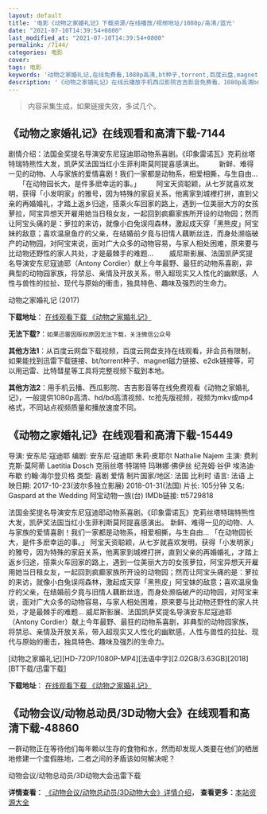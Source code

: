 ```yaml
---
layout: default
title: '电影《动物之家婚礼记》下载资源/在线播放/视频地址/1080p/高清/蓝光'
date: "2021-07-10T14:39:54+0800"
last_modified_at: "2021-07-10T14:39:54+0800"
permalink: /7144/
categories: 电影
cover:
tags: 电影
keywords: '动物之家婚礼记,在线免费看,1080p高清,bt种子,torrent,百度云盘,magnet,磁力链,迅雷下载资源'
description: '《动物之家婚礼记》在线云播放手机西瓜影院吉吉影音免费看，1080p高清bd/hd未删减完整版和tc抢先枪版，mkv/mp4格式，附带bt/torrent种子、magnet/磁力链、百度云盘、网盘资源迅雷下载链接'
---
```


>内容采集生成，如果链接失效，多试几个。


## 《动物之家婚礼记》在线观看和高清下载-7144

剧情介绍：法国金奖提名导演安东尼寇迪耶动物系喜剧。《印象雷诺瓦》克莉丝塔特瑞特熊性大发，凯萨奖法国当红小生菲利斯莫阿提喜感演出。 　　新鲜、难得一见的动物、人与家族的爱情喜剧！我们一家都是动物系，相爱相撕，与生自由... 　　「在动物园长大，是件多麽幸运的事。」 　　阿宝天资聪颖，从七岁就喜欢发明，获得「小发明家」的雅号，因为特殊的家庭关系，他离家到城裡打拼，直到父亲的再婚婚礼，才踏上返乡归途，搭乘火车回家的路上，遇到一位美丽大方的女孩萝拉，阿宝异想天开雇用她当日租女友，一起回到疯癫家族所开设的动物园；然而让阿宝头痛的是：萝拉的来访，就像小白兔误闯森林，激起成天穿「黑熊皮」阿宝妹的敌意；喜欢温泉鱼疗的父亲，在结婚前夕竟与旧情人藕断丝连，而身处濒临破产的动物园，对阿宝来说，面对广大众多的动物容易，与家人相处困难，原来要与比动物还野性的家人共处，才是最棘手的难题… 　　威尼斯影展、法国凯萨奖提名导演安东尼寇迪耶（Antony Cordier）献上今年最野、最狂的动物系喜剧，非典型的动物园家族，将禁忌、亲情及开放关系，带入超现实又人性化的幽默感，人性与兽性的拉扯、现代与原始的衝击，独具特色、趣味及强烈的生命力。


动物之家婚礼记 (2017)

**下载地址**： [在线观看下载 《动物之家婚礼记》](https://www.btbtdy.me/btdy/dy13518.html) 


**无法下载?**：`如果迅雷因版权原因无法下载，关注微信公众号 `

**其他方法1**：从百度云网盘下载视频，百度云网盘支持在线观看，非会员有限制，如果能找到迅雷下载链接、bt/torrent种子、magnet磁力链接、e2dk链接等，可以用迅雷、比特彗星等工具将完整视频下载到本地。

**其他方法2**：用手机云播、西瓜影院、吉吉影音等在线免费观看《动物之家婚礼记》，一般提供1080p高清、hd/bd高清视频、tc抢先版视频，视频为mkv或mp4格式，不同站点视频质量和播放速度不同。


## 《动物之家婚礼记》在线观看和高清下载-15449

导演: 安东尼·寇迪耶 编剧: 安东尼·寇迪耶 朱莉·皮耶尔 Nathalie Najem 主演: 费利克斯·莫阿蒂 Laetitia Dosch 克丽丝塔·特瑞特 玛琳娜·佛伊丝 纪尧姆·谷伊 埃洛迪·布歇 约翰·海尔登贝格 类型: 喜剧 爱情 制片国家/地区: 法国 比利时 语言: 法语 上映日期: 2017-10-23(波尔多独立影展) 2018-01-31(法国) 片长: 105分钟 又名: Gaspard at the Wedding 阿宝动物一族(台) IMDb链接: tt5729818

法国金奖提名导演安东尼寇迪耶动物系喜剧。《印象雷诺瓦》克莉丝塔特瑞特熊性大发，凯萨奖法国当红小生菲利斯莫阿提喜感演出。 新鲜、难得一见的动物、人与家族的爱情喜剧！我们一家都是动物系，相爱相撕，与生自由… 「在动物园长大，是件多麽幸运的事。」 阿宝天资聪颖，从七岁就喜欢发明，获得「小发明家」的雅号，因为特殊的家庭关系，他离家到城裡打拼，直到父亲的再婚婚礼，才踏上返乡归途，搭乘火车回家的路上，遇到一位美丽大方的女孩萝拉，阿宝异想天开雇用她当日租女友，一起回到疯癫家族所开设的动物园；然而让阿宝头痛的是：萝拉的来访，就像小白兔误闯森林，激起成天穿「黑熊皮」阿宝妹的敌意；喜欢温泉鱼疗的父亲，在结婚前夕竟与旧情人藕断丝连，而身处濒临破产的动物园，对阿宝来说，面对广大众多的动物容易，与家人相处困难，原来要与比动物还野性的家人共处，才是最棘手的难题… 威尼斯影展、法国凯萨奖提名导演安东尼寇迪耶（Antony Cordier）献上今年最野、最狂的动物系喜剧，非典型的动物园家族，将禁忌、亲情及开放关系，带入超现实又人性化的幽默感，人性与兽性的拉扯、现代与原始的衝击，独具特色、趣味及强烈的生命力。


[动物之家婚礼记][HD-720P/1080P-MP4][法语中字][2.02GB/3.63GB][2018][BT下载/迅雷下载]

**下载地址**： [在线观看下载 《动物之家婚礼记》](https://www.btdx8.com/torrent/dwzjhlj_2018.html) 


## 《动物会议/动物总动员/3D动物大会》在线观看和高清下载-48860

一群动物正在等待他们每年赖以生存的食物和水，然而却发现人类要在他们的栖居地修建一个度假胜地，二者之间的矛盾该如何解决呢？


动物会议/动物总动员/3D动物大会迅雷下载

**详情查看**： [《动物会议/动物总动员/3D动物大会》详情介绍](/movie/48860/)， **查看更多**：[本站资源大全](/movie/t/all/)

